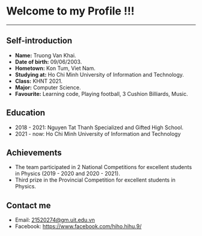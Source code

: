 # Welcome to my Profile !!!
---
## Self-introduction
- **Name:** Truong Van Khai.
- **Date of birth:** 09/06/2003.
- **Hometown:** Kon Tum, Viet Nam.
- **Studying at:** Ho Chi Minh University of Information and Technology.
- **Class:** KHNT 2021.
- **Major:** Computer Science.
- **Favourite:** Learning code, Playing football, 3 Cushion Billiards, Music.

## Education
- 2018 - 2021: Nguyen Tat Thanh Specialized and Gifted High School.
- 2021 - now: Ho Chi Minh University of Information and Technology

## Achievements
- The team participated in 2 National Competitions for excellent students in Physics (2019 - 2020 and 2020 - 2021).
- Third prize in the Provincial Competition for excellent students in Physics.

## Contact me
- Email: 21520274@gm.uit.edu.vn
- Facebook:  https://www.facebook.com/hiho.hihu.9/
